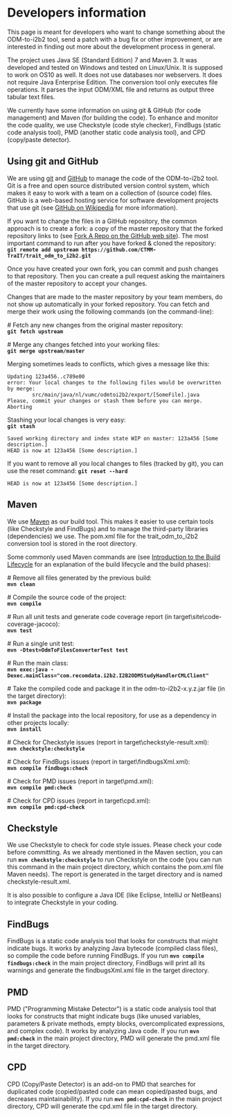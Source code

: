 Developers information
======================

This page is meant for developers who want to change something about the ODM-to-i2b2 tool, send a patch with a bug
fix or other improvement, or are interested in finding out more about the development process in general.

The project uses Java SE (Standard Edition) 7 and Maven 3. It was developed and tested on Windows and tested on
Linux/Unix. It is supposed to work on OS10 as well. It does not use databases nor webservers. It does not require
Java Enterprise Edition. The conversion tool only executes file operations. It parses the input ODM/XML file and
returns as output three tabular text files.

We currently have some information on using git & GitHub (for code management) and Maven (for building the code). To
enhance and monitor the code quality, we use Checkstyle (code style checker), FindBugs (static code analysis tool),
PMD (another static code analysis tool), and CPD (copy/paste detector).


Using git and GitHub
--------------------

We are using [git](http://git-scm.com/) and [GitHub](https://github.com/) to manage the code of the ODM-to-i2b2
tool. Git is a free and open source distributed version control system, which makes it easy to work with a team on a
collection of (source code) files. GitHub is a web-based hosting service for software development projects that use
git (see [GitHub on Wikipedia](http://en.wikipedia.org/wiki/GitHub) for more information).

If you want to change the files in a GitHub repository, the common approach is to create a fork: a copy of the master
repository that the forked repository links to
(see [Fork A Repo on the GitHub web site](https://help.github.com/articles/fork-a-repo)). The most important command to
run after you have forked & cloned the repository:<br/>
**`git remote add upstream https://github.com/CTMM-TraIT/trait_odm_to_i2b2.git`**

Once you have created your own fork, you can commit and push changes to that repository. Then you can create a pull
request asking the maintainers of the master repository to accept your changes.

Changes that are made to the master repository by your team members, do not show up automatically in your forked
repository. You can fetch and merge their work using the following commands (on the command-line):

\# Fetch any new changes from the original master repository:<br/>
**`git fetch upstream`**

\# Merge any changes fetched into your working files:<br/>
**`git merge upstream/master`**

Merging sometimes leads to conflicts, which gives a message like this:<br/>
```
Updating 123a456..c789e00
error: Your local changes to the following files would be overwritten by merge:
        src/main/java/nl/vumc/odmtoi2b2/export/[SomeFile].java
Please, commit your changes or stash them before you can merge.
Aborting
```

Stashing your local changes is very easy:<br/>
**`git stash`**<br/>
```
Saved working directory and index state WIP on master: 123a456 [Some description.]
HEAD is now at 123a456 [Some description.]
```

If you want to remove all you local changes to files (tracked by git), you can use the reset command:
**`git reset --hard`**<br/>
```
HEAD is now at 123a456 [Some description.]
```

<!--- todo: add some information on branches: see http://genomewiki.ucsc.edu/index.php/Working_with_branches_in_Git -->


Maven
-----

We use [Maven](http://maven.apache.org/) as our build tool. This makes it easier to use certain tools (like Checkstyle
and FindBugs) and to manage the third-party libraries (dependencies) we use. The pom.xml file for the trait_odm_to_i2b2
conversion tool is stored in the root directory.

Some commonly used Maven commands are
(see [Introduction to the Build Lifecycle](http://maven.apache.org/guides/introduction/introduction-to-the-lifecycle.html)
for an explanation of the build lifecycle and the build phases):

\# Remove all files generated by the previous build:<br/>
**`mvn clean`**

\# Compile the source code of the project:<br/>
**`mvn compile`**

\# Run all unit tests and generate code coverage report (in target\site\code-coverage-jacoco):<br/>
**`mvn test`**

\# Run a single unit test:<br/>
**`mvn -Dtest=OdmToFilesConverterTest test`**

\# Run the main class:<br/>
**`mvn exec:java -Dexec.mainClass="com.recomdata.i2b2.I2B2ODMStudyHandlerCMLClient"`**

\# Take the compiled code and package it in the odm-to-i2b2-x.y.z.jar file (in the target directory):<br/>
**`mvn package`**

\# Install the package into the local repository, for use as a dependency in other projects locally:<br/>
**`mvn install`**

\# Check for Checkstyle issues (report in target\checkstyle-result.xml):<br/>
**`mvn checkstyle:checkstyle`**

\# Check for FindBugs issues (report in target\findbugsXml.xml):<br/>
**`mvn compile findbugs:check`**

\# Check for PMD issues (report in target\pmd.xml):<br/>
**`mvn compile pmd:check`**

\# Check for CPD issues (report in target\cpd.xml):<br/>
**`mvn compile pmd:cpd-check`**


Checkstyle
----------

We use Checkstyle to check for code style issues. Please check your code before committing. As we already mentioned in
the Maven section, you can run **`mvn checkstyle:checkstyle`** to run Checkstyle on the code (you can run this command
in the main project directory, which contains the pom.xml file Maven needs). The report is generated in the target
directory and is named checkstyle-result.xml.

It is also possible to configure a Java IDE (like Eclipse, IntelliJ or NetBeans) to integrate Checkstyle in your coding.


FindBugs
--------

FindBugs is a static code analysis tool that looks for constructs that might indicate bugs. It works by analyzing Java
bytecode (compiled class files), so compile the code before running FindBugs. If you run
**`mvn compile findbugs:check`** in the main project directory, FindBugs will print all its warnings and generate the
findbugsXml.xml file in the target directory.


PMD
---

PMD ("Programming Mistake Detector") is a static code analysis tool that looks for constructs that might indicate bugs
(like unused variables, parameters & private methods, empty blocks, overcomplicated expressions, and complex code). It
works by analyzing Java code. If you run **`mvn pmd:check`** in the main project directory, PMD will generate the
pmd.xml file in the target directory.


CPD
---

CPD (Copy/Paste Detector) is an add-on to PMD that searches for duplicated code (copied/pasted code can mean
copied/pasted bugs, and decreases maintainability). If you run **`mvn pmd:cpd-check`** in the main project directory,
CPD will generate the cpd.xml file in the target directory.
